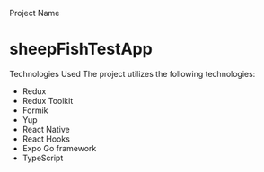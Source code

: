 Project Name
# sheepFishTestApp

Technologies Used
The project utilizes the following technologies:

- Redux
- Redux Toolkit
- Formik
- Yup
- React Native
- React Hooks
- Expo Go framework
- TypeScript
